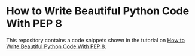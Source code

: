 # How to Write Beautiful Python Code With PEP 8

This repository contains a code snippets shown in the tutorial on [How to Write Beautiful Python Code With PEP 8](https://realpython.com/python-pep8/).
